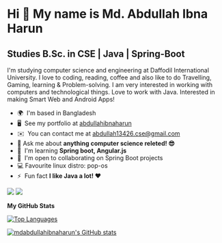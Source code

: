 <!-- Hi ![](https://user-images.githubusercontent.com/18350557/176309783-0785949b-9127-417c-8b55-ab5a4333674e.gif)My name is Md. Abdullah Ibna Harun -->
Hi 👋 My name is Md. Abdullah Ibna Harun
===============================================================================================================================================

Studies B.Sc. in CSE | Java | Spring-Boot
------------------------

I'm studying computer science and engineering at Daffodil International University. I love to coding, reading, coffee and also like to do Travelling, Gaming, learning & Problem-solving. I am very interested in working with computers and technological things. Love to work with Java. Interested in making Smart Web and Android Apps!

* 🌍  I'm based in Bangladesh
* 🖥️  See my portfolio at [abdullahibnaharun](http://sites.google.com/diu.edu.bd/abdullahibnaharun/)
* ✉️  You can contact me at [abdullah13426.cse@gmail.com](mailto:abdullah13426.cse@gmail.com)
* 💬 Ask me about **anything computer science releted! 😎**
* 🧠  I'm learning **Spring boot, Angular.js**
* 🤝  I'm open to collaborating on Spring Boot projects
* 💻 Favourite linux distro: pop-os
* ⚡  Fun fact **I like  Java a lot! ❤️**

<a href="https://www.twitter.com/mdabdullahih" target="_blank" rel="noreferrer"><img
src="https://img.shields.io/twitter/follow/mdabdullahih?logo=twitter&style=for-the-badge&color=10b981&labelColor=000000"
/></a>
<a href="https://www.github.com/mdabdullahibnaharun" target="_blank" rel="noreferrer"><img
src="https://img.shields.io/github/followers/mdabdullahibnaharun?logo=github&style=for-the-badge&color=10b981&labelColor=000000" /></a>

<!--
### Skills

<p align="left">
<a href="https://docs.microsoft.com/en-us/cpp/?view=msvc-170" target="_blank" rel="noreferrer"><img src="https://raw.githubusercontent.com/danielcranney/readme-generator/main/public/icons/skills/c-colored.svg" width="36" height="36" alt="C" /></a>
<a href="https://docs.microsoft.com/en-us/cpp/?view=msvc-170" target="_blank" rel="noreferrer"><img src="https://raw.githubusercontent.com/danielcranney/readme-generator/main/public/icons/skills/cplusplus-colored.svg" width="36" height="36" alt="C++" /></a>
<a href="https://dart.dev/" target="_blank" rel="noreferrer"><img src="https://raw.githubusercontent.com/danielcranney/readme-generator/main/public/icons/skills/dart-colored.svg" width="36" height="36" alt="Dart" /></a>
<a href="https://www.oracle.com/java/" target="_blank" rel="noreferrer"><img src="https://raw.githubusercontent.com/danielcranney/readme-generator/main/public/icons/skills/java-colored.svg" width="36" height="36" alt="Java" /></a>
<a href="https://developer.mozilla.org/en-US/docs/Web/JavaScript" target="_blank" rel="noreferrer"><img src="https://raw.githubusercontent.com/danielcranney/readme-generator/main/public/icons/skills/javascript-colored.svg" width="36" height="36" alt="JavaScript" /></a>
<a href="https://www.python.org/" target="_blank" rel="noreferrer"><img src="https://raw.githubusercontent.com/danielcranney/readme-generator/main/public/icons/skills/python-colored.svg" width="36" height="36" alt="Python" /></a>
<a href="https://www.typescriptlang.org/" target="_blank" rel="noreferrer"><img src="https://raw.githubusercontent.com/danielcranney/readme-generator/main/public/icons/skills/typescript-colored.svg" width="36" height="36" alt="TypeScript" /></a>
<a href="https://developer.mozilla.org/en-US/docs/Glossary/HTML5" target="_blank" rel="noreferrer"><img src="https://raw.githubusercontent.com/danielcranney/readme-generator/main/public/icons/skills/html5-colored.svg" width="36" height="36" alt="HTML5" /></a>
<a href="https://www.w3.org/TR/CSS/#css" target="_blank" rel="noreferrer"><img src="https://raw.githubusercontent.com/danielcranney/readme-generator/main/public/icons/skills/css3-colored.svg" width="36" height="36" alt="CSS3" /></a>
<a href="https://getbootstrap.com/" target="_blank" rel="noreferrer"><img src="https://raw.githubusercontent.com/danielcranney/readme-generator/main/public/icons/skills/bootstrap-colored.svg" width="36" height="36" alt="Bootstrap" /></a>
<a href="https://flask.palletsprojects.com/en/2.0.x/" target="_blank" rel="noreferrer"><img src="https://raw.githubusercontent.com/danielcranney/readme-generator/main/public/icons/skills/flask-colored.svg" width="36" height="36" alt="Flask" /></a>
<a href="https://www.mysql.com/" target="_blank" rel="noreferrer"><img src="https://raw.githubusercontent.com/danielcranney/readme-generator/main/public/icons/skills/mysql-colored.svg" width="36" height="36" alt="MySQL" /></a>
<a href="https://firebase.google.com/" target="_blank" rel="noreferrer"><img src="https://raw.githubusercontent.com/danielcranney/readme-generator/main/public/icons/skills/firebase-colored.svg" width="36" height="36" alt="Firebase" /></a>
<a href="https://flutter.dev/" target="_blank" rel="noreferrer"><img src="https://raw.githubusercontent.com/danielcranney/readme-generator/main/public/icons/skills/flutter-colored.svg" width="36" height="36" alt="Flutter" /></a>
<a href="https://www.adobe.com/uk/products/xd.html" target="_blank" rel="noreferrer"><img src="https://raw.githubusercontent.com/danielcranney/readme-generator/main/public/icons/skills/xd-colored.svg" width="36" height="36" alt="XD" /></a>
<a href="https://www.figma.com/" target="_blank" rel="noreferrer"><img src="https://raw.githubusercontent.com/danielcranney/readme-generator/main/public/icons/skills/figma-colored.svg" width="36" height="36" alt="Figma" /></a>
<a href="https://git-scm.com/" target="_blank"> <img src="https://www.vectorlogo.zone/logos/git-scm/git-scm-icon.svg" width="36" height="36" alt="git"/> </a> <a href="https://postman.com" target="_blank"> <img src="https://www.vectorlogo.zone/logos/getpostman/getpostman-icon.svg" width="36" height="36" alt="postman" /> </a>  <a href="https://scikit-learn.org/" target="_blank"> <img src="https://upload.wikimedia.org/wikipedia/commons/0/05/Scikit_learn_logo_small.svg" width="36" height="36" alt="scikit_learn" /> </a> <a href="https://spring.io/" target="_blank"> <img src="https://www.vectorlogo.zone/logos/springio/springio-icon.svg" width="36" height="36" alt="spring" /> </a> <a href="https://www.linux.org/" target="_blank" rel="noreferrer"> <img src="https://raw.githubusercontent.com/devicons/devicon/master/icons/linux/linux-original.svg"  width="36" height="36" alt="linux"/> </a>
</p>

### Socials

<p align="left">
<a href="https://www.codepen.io/abdullah15-13426" target="_blank" rel="noreferrer"><img src="https://raw.githubusercontent.com/danielcranney/readme-generator/main/public/icons/socials/codepen.svg" width="32" height="32" /></a> <a href="https://www.dev.to/mdabdullahibnaharun" target="_blank" rel="noreferrer"><img src="https://raw.githubusercontent.com/danielcranney/readme-generator/main/public/icons/socials/devdotto.svg" width="32" height="32" /></a> <a href="https://discord.com/users/mdabdullahibnaharun" target="_blank" rel="noreferrer"><img src="https://raw.githubusercontent.com/danielcranney/readme-generator/main/public/icons/socials/discord.svg" width="32" height="32" /></a> <a href="https://www.facebook.com/mdabdullahibnaharun" target="_blank" rel="noreferrer"><img src="https://raw.githubusercontent.com/danielcranney/readme-generator/main/public/icons/socials/facebook.svg" width="32" height="32" /></a> <a href="https://www.github.com/mdabdullahibnaharun" target="_blank" rel="noreferrer"><img src="https://raw.githubusercontent.com/danielcranney/readme-generator/main/public/icons/socials/github.svg" width="32" height="32" /></a> <a href="http://www.instagram.com/mdabdullahibnaharun" target="_blank" rel="noreferrer"><img src="https://raw.githubusercontent.com/danielcranney/readme-generator/main/public/icons/socials/instagram.svg" width="32" height="32" /></a> <a href="https://www.linkedin.com/in/mdabdullahibnaharun" target="_blank" rel="noreferrer"><img src="https://raw.githubusercontent.com/danielcranney/readme-generator/main/public/icons/socials/linkedin.svg" width="32" height="32" /></a> <a href="http://www.medium.com/@mdabdullahibnaharun" target="_blank" rel="noreferrer"><img src="https://raw.githubusercontent.com/danielcranney/readme-generator/main/public/icons/socials/medium.svg" width="32" height="32" /></a> <a href="https://www.stackoverflow.com/users/12866426/md-abdullah-ibna-harun" target="_blank" rel="noreferrer"><img src="https://raw.githubusercontent.com/danielcranney/readme-generator/main/public/icons/socials/stackoverflow.svg" width="32" height="32" /></a> <a href="https://www.twitter.com/mdabdullahih" target="_blank" rel="noreferrer"><img src="https://raw.githubusercontent.com/danielcranney/readme-generator/main/public/icons/socials/twitter.svg" width="32" height="32" /></a> <a href="https://www.youtube.com/c/UChNBVgd3l3HE2_hriNU9yQw/" target="_blank" rel="noreferrer"><img src="https://raw.githubusercontent.com/danielcranney/readme-generator/main/public/icons/socials/youtube.svg" width="32" height="32" /></a> <a href="https://auth.geeksforgeeks.org/user/abdullah1513426" target="blank"><img src="https://raw.githubusercontent.com/rahuldkjain/github-profile-readme-generator/master/src/images/icons/Social/geeks-for-geeks.svg" width="32" height="32"/></a> <a href="https://www.codechef.com/users/abdullah13426" target="blank"><img src="https://cdn.jsdelivr.net/npm/simple-icons@3.1.0/icons/codechef.svg" alt="abdullah13426" width="32" height="32"  /></a> <a href="https://www.hackerrank.com/abdullah13426" target="blank"><img src="https://raw.githubusercontent.com/rahuldkjain/github-profile-readme-generator/master/src/images/icons/Social/hackerrank.svg" alt="abdullah13426"  width="32" height="32" /></a> <a href="https://codeforces.com/profile/abdullah100998" target="blank"><img src="https://cdn.jsdelivr.net/npm/simple-icons@3.0.1/icons/codeforces.svg" alt="abdullah100998" width="32" height="32" /></a> <a href="https://www.leetcode.com/abdullah13426" target="blank"><img  src="https://raw.githubusercontent.com/rahuldkjain/github-profile-readme-generator/master/src/images/icons/Social/leet-code.svg" alt="abdullah13426" width="32" height="32" /></a>
</p>

### Badges

-->

<b>My GitHub Stats</b>

<a href="https://github.com/mdabdullahibnaharun" align="left"><img src="https://github-readme-stats.vercel.app/api/top-langs/?username=mdabdullahibnaharun&show_icons=true&locale=en&layout=compact&&langs_count=10&title_color=3382ed&text_color=ffffff&icon_color=10b981&bg_color=000000&hide_border=true" alt="Top Languages" /></a>


<a href="http://www.github.com/mdabdullahibnaharun"><img src="https://github-readme-stats.vercel.app/api?username=mdabdullahibnaharun&show_icons=true&hide=&count_private=true&title_color=3382ed&text_color=ffffff&icon_color=10b981&bg_color=000000&hide_border=true&show_icons=true" alt="mdabdullahibnaharun's GitHub stats" /></a>

<!-- 

<a href="http://www.github.com/mdabdullahibnaharun"><img src="https://github-readme-streak-stats.herokuapp.com/?user=mdabdullahibnaharun&stroke=ffffff&background=000000&ring=3382ed&fire=3382ed&currStreakNum=ffffff&currStreakLabel=3382ed&sideNums=ffffff&sideLabels=ffffff&dates=ffffff&hide_border=true" /></a>

<a href="http://www.github.com/mdabdullahibnaharun"><img src="https://activity-graph.herokuapp.com/graph?username=mdabdullahibnaharun&bg_color=000000&color=ffffff&line=10b981&point=ffffff&area_color=000000&area=true&hide_border=true&custom_title=GitHub%20Commits%20Graph" alt="GitHub Commits Graph" /></a>


-->

